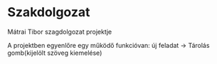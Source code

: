 # Szakdolgozat
Mátrai Tibor szagdolgozat projektje

A projektben egyenlőre egy működő funkcióvan: új feladat -> Tárolás gomb(kijelölt szöveg kiemelése)

